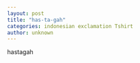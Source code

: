 ```yaml
---
layout: post
title: "has-ta-gah"
categories: indonesian exclamation Tshirt
author: unknown
---
```

hastagah
